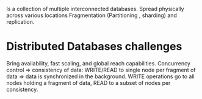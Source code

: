 Is a collection of multiple interconnected databases.
Spread physically across various locations
Fragmentation (Partitioning , sharding) and replication.

# Distributed Databases challenges

Bring availability, fast scaling, and global reach capabilities.
Concurrency control => consistency of data:
WRITE/READ to single node per fragment of data => data is synchronized in the background.
WRITE operations go to all nodes holding a fragment of data, READ to a subset of nodes per consistency.
